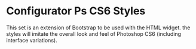 # Configurator Ps CS6 Styles

This set is an extension of Bootstrap to be used with the HTML widget. the styles will imitate the overall look and feel of Photoshop CS6 (including interface variations).

